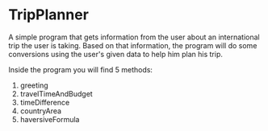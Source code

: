 # TripPlanner
A simple program that gets information from the user about an international trip the user is taking. Based on that information, the program will do some conversions using the user's given data to help him plan his trip.

Inside the program you will find 5 methods:
1) greeting
2) travelTimeAndBudget
3) timeDifference
4) countryArea
5) haversiveFormula
